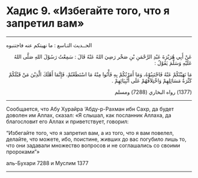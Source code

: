 
<h1 class="hadith-header">Хадис 9. «Избегайте того, что я запретил вам»</h1> 

<hr>

<p class="arabic-text">الحــديث التـاسع : ما نهيتكم عنه فاجتنبوه </p>

<p class="arabic-text" dir="rtl">
عَنْ أَبِي هُرَيْرَةَ عَبْدِ الرَّحْمَنِ بْنِ صَخْر رَضِيَ اللهُ عَنْهُ قَالَ : سَمِعْتُ رَسُوْلَ اللهِ صَلَّى اللهُ عَلَيْهِ وَسَلَّمَ يَقُوْلُ :
</p>

<p class="arabic-text" dir="rtl">
 مَا نَهَيْتُكُمْ عَنْهُ فَاجْتَنِبُوْهُ، وَمَا أَمَرْتُكُمْ بِهِ فَأْتُوا مِنْهُ مَا اسْتَطَعْتُمْ، فَإِنَّمَا أَهْلَكَ الَّذِيْنَ مَنْ قَبْلَكُمْ كَثْرَةُ مَسَائِلِهِمْ وَاخْتِلاَفُهُمْ عَلَى أَنْبِيَائِهِمْ .
</p>

<p class="arabic-subtext" dir="rtl">
(1377) رواه البخاري (7288) ومسلم
</p>

<hr>

<p class="russian-text">
Сообщается, что Абу Хурайра ‘Абду-р-Рахман ибн Сахр, да будет доволен им Аллах, сказал: «Я слышал, как посланник Аллаха, да благословит его Аллах и приветствует, говорил:
</p>

<p class="russian-text">
“Избегайте того, что я запретил вам, а из того, что я вам повелел, делайте, что можете, ибо, поистине, живших до вас погубилo лишь то, что они задавали множество вопросов и не соглашались со своими пророками”»
</p> 

<p class="russian-subtext">
аль-Бухари 7288 и Муслим 1377
</p>

<hr class="endline">
